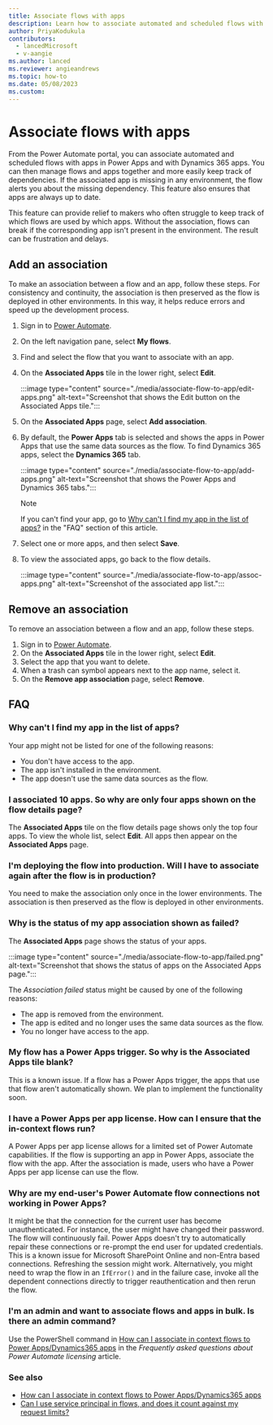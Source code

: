 ```yaml
---
title: Associate flows with apps
description: Learn how to associate automated and scheduled flows with apps in Power Apps and with Dynamics 365 apps.
author: PriyaKodukula
contributors:
  - lancedMicrosoft
  - v-aangie
ms.author: lanced
ms.reviewer: angieandrews
ms.topic: how-to
ms.date: 05/08/2023
ms.custom:
---
```


# Associate flows with apps

From the Power Automate portal, you can associate automated and scheduled flows with apps in Power Apps and with Dynamics 365 apps. You can then manage flows and apps together and more easily keep track of dependencies. If the associated app is missing in any environment, the flow alerts you about the missing dependency. This feature also ensures that apps are always up to date.

This feature can provide relief to makers who often struggle to keep track of which flows are used by which apps. Without the association, flows can break if the corresponding app isn't present in the environment. The result can be frustration and delays.

## Add an association

To make an association between a flow and an app, follow these steps. For consistency and continuity, the association is then preserved as the flow is deployed in other environments. In this way, it helps reduce errors and speed up the development process.

1. Sign in to [Power Automate](https://make.powerautomate.com).
1. On the left navigation pane, select **My flows**.
1. Find and select the flow that you want to associate with an app.
1. On the **Associated Apps** tile in the lower right, select **Edit**.

    :::image type="content" source="./media/associate-flow-to-app/edit-apps.png" alt-text="Screenshot that shows the Edit button on the Associated Apps tile.":::

1. On the **Associated Apps** page, select **Add association**.
1. By default, the **Power Apps** tab is selected and shows the apps in Power Apps that use the same data sources as the flow. To find Dynamics 365 apps, select the **Dynamics 365** tab.

    :::image type="content" source="./media/associate-flow-to-app/add-apps.png" alt-text="Screenshot that shows the Power Apps and Dynamics 365 tabs.":::

    > [!NOTE]
    > If you can't find your app, go to [Why can't I find my app in the list of apps?](#why-cant-i-find-my-app-in-the-list-of-apps) in the "FAQ" section of this article.

1. Select one or more apps, and then select **Save**.
1. To view the associated apps, go back to the flow details.

    :::image type="content" source="./media/associate-flow-to-app/assoc-apps.png" alt-text="Screenshot of the associated app list.":::

## Remove an association

To remove an association between a flow and an app, follow these steps.

1. Sign in to [Power Automate](https://make.powerautomate.com).
1. On the **Associated Apps** tile in the lower right, select **Edit**.
1. Select the app that you want to delete.
1. When a trash can symbol appears next to the app name, select it.
1. On the **Remove app association** page, select **Remove**.

## FAQ

### Why can't I find my app in the list of apps?

Your app might not be listed for one of the following reasons:

- You don't have access to the app.
- The app isn't installed in the environment.
- The app doesn't use the same data sources as the flow.

### I associated 10 apps. So why are only four apps shown on the flow details page?

The **Associated Apps** tile on the flow details page shows only the top four apps. To view the whole list, select **Edit**. All apps then appear on the **Associated Apps** page.

### I'm deploying the flow into production. Will I have to associate again after the flow is in production?

You need to make the association only once in the lower environments. The association is then preserved as the flow is deployed in other environments.

### Why is the status of my app association shown as failed?

The **Associated Apps** page shows the status of your apps.

:::image type="content" source="./media/associate-flow-to-app/failed.png" alt-text="Screenshot that shows the status of apps on the Associated Apps page.":::

The *Association failed* status might be caused by one of the following reasons:

- The app is removed from the environment.
- The app is edited and no longer uses the same data sources as the flow.
- You no longer have access to the app.

### My flow has a Power Apps trigger. So why is the Associated Apps tile blank?

This is a known issue. If a flow has a Power Apps trigger, the apps that use that flow aren't automatically shown. We plan to implement the functionality soon.

### I have a Power Apps per app license. How can I ensure that the in-context flows run?

A Power Apps per app license allows for a limited set of Power Automate capabilities. If the flow is supporting an app in Power Apps, associate the flow with the app. After the association is made, users who have a Power Apps per app license can use the flow.

### Why are my end-user's Power Automate flow connections not working in Power Apps?

It might be that the connection for the current user has become unauthenticated. For instance, the user might have changed their password. The flow will continuously fail. Power Apps doesn't try to automatically repair these connections or re-prompt the end user for updated credentials. This is a known issue for Microsoft SharePoint Online and non-Entra based connections. Refreshing the session might work. Alternatively, you might need to wrap the flow in an `IfError()` and in the failure case, invoke all the dependent connections directly to trigger reauthentication and then rerun the flow.

### I'm an admin and want to associate flows and apps in bulk. Is there an admin command?

Use the PowerShell command in [How can I associate in context flows to Power Apps/Dynamics365 apps](/power-platform/admin/power-automate-licensing/faqs#how-can-i-associate-in-context-flows-to-power-appsdynamics365-apps) in the *Frequently asked questions about Power Automate licensing* article.

### See also

- [How can I associate in context flows to Power Apps/Dynamics365 apps](/power-platform/admin/power-automate-licensing/faqs#how-can-i-associate-in-context-flows-to-power-appsdynamics365-apps)
- [Can I use service principal in flows, and does it count against my request limits?](/power-platform/admin/power-automate-licensing/types#can-i-use-service-principal-in-flows-and-does-it-count-against-my-request-limits)
